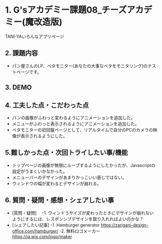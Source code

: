 # 1. G'sアカデミー課題08_チーズアカデミー(魔改造版)
TANI-YAいろんなアプリページ

## 2. 課題内容
- パン屋さんのLP、ベタモニター(あなたの大事なベタをモニタリング)のテストページです。

## 3. DEMO

## 4. 工夫した点・こだわった点
- パンの画像がふわっと変わるようにアニメーションを追加した。
- メニューがふわっと表示されるようにアニメーションを追加した。
- ベタモニターの初回盤ページとして、リアルタイムで自分のPCのカメラの映像が表示されるようにした。

## 5.難しかった点・次回トライしたい事/機能
- トップページの画像が無限にループするようにしたかったが、Javascriptの設定がうまくいかなかった。
- メニューバーのデザインがあまりかっこいい感じではない。
- ウィンドウの幅が変わるとデザインが崩れる。

## 6. 質問・疑問・感想・シェアしたい事
- [質問・疑問]
　-1. ウィンドうサイズが変わったときにデザインが崩れないようにするには、レスポンシブデザインを取り入れればよいのかな？
- [シェアしたい記事]
  -1. Hamburger generator https://zarigani-design-office.com/hamburger/
  -2. 無料ロゴメーカー https://ja.wix.com/logo/maker
